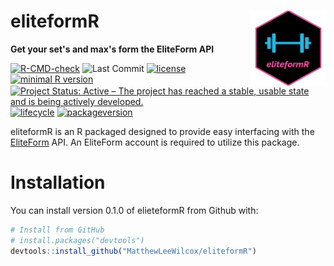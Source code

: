 # eliteformR <img src="man/figures/logo.png" align="right" height="120"/>
**Get your set's and max's form the EliteForm API**   
<!-- badges: start -->
[![R-CMD-check](https://github.com/MatthewLeeWilcox/eliteformR/actions/workflows/R-CMD-check.yaml/badge.svg)](https://github.com/MatthewLeeWilcox/eliteformR/actions)
![Last Commit](https://img.shields.io/github/last-commit/MatthewLeeWilcox/eliteformR?style=flat)
[![license](https://img.shields.io/badge/license-MIT%20+%20file%20LICENSE-lightgrey.svg)](https://choosealicense.com/)
[![minimal R
version](https://img.shields.io/badge/R%3E%3D-3.5.0-6666ff.svg)](https://cran.r-project.org/)
[![Project Status: Active – The project has reached a stable, usable
state and is being actively
developed.](https://www.repostatus.org/badges/latest/active.svg)](https://www.repostatus.org/#active)
[![lifecycle](https://img.shields.io/badge/lifecycle-stable-brightgreen.svg)](https://www.tidyverse.org/lifecycle/#stable)
[![packageversion](https://img.shields.io/badge/Package%20version-0.1.0-orange.svg?style=flat-square)](commits/master)

<!-- badges: end -->


eliteformR is an R packaged designed to provide easy interfacing with the [EliteForm](https://www.eliteform.com/) API. An EliteForm account is required to utilize this package.

# Installation
You can install version 0.1.0 of elieteformR from Github with: 
```r
# Install from GitHub
# install.packages("devtools")
devtools::install_github("MatthewLeeWilcox/eliteformR")
```
